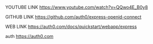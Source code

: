 YOUTUBE LINK
https://www.youtube.com/watch?v=QQwo4E_B0y8

GITHUB LINK
https://github.com/auth0/express-openid-connect

WEB LINK
https://auth0.com/docs/quickstart/webapp/express

auth
https://auth0.com
